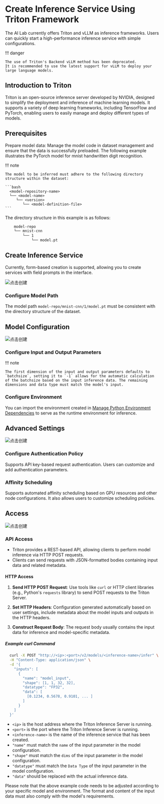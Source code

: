 # Create Inference Service Using Triton Framework

The AI Lab currently offers Triton and vLLM as inference frameworks. Users can quickly start a high-performance inference service with simple configurations.

!!! danger

    The use of Triton's Backend vLLM method has been deprecated.
    It is recommended to use the latest support for vLLM to deploy your large language models.

## Introduction to Triton

Triton is an open-source inference server developed by NVIDIA, designed to simplify the deployment and inference of machine learning models. It supports a variety of deep learning frameworks, including TensorFlow and PyTorch, enabling users to easily manage and deploy different types of models.

## Prerequisites

Prepare model data: Manage the model code in dataset management and ensure that the data is successfully preloaded. The following example illustrates the PyTorch model for mnist handwritten digit recognition.

!!! note

    The model to be inferred must adhere to the following directory structure within the dataset:

    ```bash
      <model-repository-name>
      └── <model-name>
         └── <version>
            └── <model-definition-file>
    ```

The directory structure in this example is as follows:

```bash
    model-repo
    └── mnist-cnn
        └── 1
            └── model.pt
```

## Create Inference Service

Currently, form-based creation is supported, allowing you to create services with field prompts in the interface.

![点击创建](../../images/triton-infer-0.png)

### Configure Model Path

The model path `model-repo/mnist-cnn/1/model.pt` must be consistent with the directory structure of the dataset.

## Model Configuration

![点击创建](../../images/triton-infer-1.png)

### Configure Input and Output Parameters

!!! note

    The first dimension of the input and output parameters defaults to `batchsize`, setting it to `-1` allows for the automatic calculation of the batchsize based on the input inference data. The remaining dimensions and data type must match the model's input.

### Configure Environment

You can import the environment created in [Manage Python Environment Dependencies](../dataset/environments.md) to serve as the runtime environment for inference.

## Advanced Settings

![点击创建](../../images/triton-infer-2.png)

### Configure Authentication Policy

Supports API key-based request authentication. Users can customize and add authentication parameters.

### Affinity Scheduling

Supports automated affinity scheduling based on GPU resources and other node configurations. It also allows users to customize scheduling policies.

## Access

![点击创建](../../images/triton-infer-3.png)

<!-- The model inference service provides multiple access methods by default, enabling clients to interact with the inference service through different protocols. You can access the service in the following ways:

1. **HTTP/REST API**

   - Triton provides a REST-based API, allowing clients to perform model inference via HTTP POST requests.
   - Clients can send requests with JSON-formatted bodies containing input data and related metadata.

2. **gRPC API**

   - Triton also provides a gRPC interface, a high-performance, open-source, general-purpose RPC framework.
   - gRPC supports streaming, making it more efficient for handling large amounts of data.

3. **C++ and Python Client Libraries**

   - Triton offers client libraries for C++ and Python, making it more convenient to write client code in these languages.
   - The client libraries encapsulate the details of HTTP/REST and gRPC, providing simple function calls to perform inference.

Each access method has its specific use cases and advantages. For instance, HTTP/REST API is typically used for simple and cross-language scenarios, while gRPC is suitable for high-performance and low-latency applications. The C++ and Python client libraries offer richer functionality and better performance, ideal for deep integration in these language environments. -->

### API Access

- Triton provides a REST-based API, allowing clients to perform model inference via HTTP POST requests.
- Clients can send requests with JSON-formatted bodies containing input data and related metadata.

#### HTTP Access

1. **Send HTTP POST Request**: Use tools like `curl` or HTTP client libraries (e.g., Python's `requests` library) to send POST requests to the Triton Server.

2. **Set HTTP Headers**: Configuration generated automatically based on user settings, include metadata about the model inputs and outputs in the HTTP headers.

3. **Construct Request Body**: The request body usually contains the input data for inference and model-specific metadata.


##### Example curl Command

```bash
  curl -X POST "http://<ip>:<port>/v2/models/<inference-name>/infer" \
  -H "Content-Type: application/json" \
  -d '{
    "inputs": [
      {
        "name": "model_input",            
        "shape": [1, 1, 32, 32],          
        "datatype": "FP32",               
        "data": [
          [0.1234, 0.5678, 0.9101, ... ]  
        ]
      }
    ]
  }'
```

- `<ip>` is the host address where the Triton Inference Server is running.
- `<port>` is the port where the Triton Inference Server is running.
- `<inference-name>` is the name of the inference service that has been created.
- `"name"` must match the `name` of the input parameter in the model configuration.
- `"shape"` must match the `dims` of the input parameter in the model configuration.
- `"datatype"` must match the `Data Type` of the input parameter in the model configuration.
- `"data"` should be replaced with the actual inference data.

<!-- #### gRPC Access

1. **Generate Client Code**: Use the model definition files provided by Triton (usually `.pbtxt` files) to generate gRPC client code.

2. **Create gRPC Client Instance**: Use the generated code to create a gRPC client instance.

3. **Send gRPC Request**: Construct a gRPC request that includes the model input data.

4. **Receive Response**: Wait for the server to process the request and receive the response.

##### Example gRPC Access Code

```python
from triton_client.grpc import *
from triton_client.utils import *

# Initialize gRPC client
try:
    triton_client = InferenceServerClient('localhost:8001')
except Exception as e:
    logging.error("failed to create gRPC client: " + str(e))

# Construct input data
model_name = 'chatglm2-6b'
input_data = ...  # Your model input data

# Create input and output
inputs = [InferenceServerClient.Input('input_names', input_data.shape, "TYPE")]
outputs = [InferenceServerClient.Output('output_names')]

# Send inference request
results = triton_client.infer(model_name, inputs, outputs)

# Get inference result
output_data = results.as_numpy('output_names')
```

- `localhost:8001` is the default gRPC port for Triton; change it if configured differently.
- `input_data` is your model input data, which needs to be preprocessed according to the model requirements.
- `TYPE` is the data type of the model input, such as `FP32` and `INT32`. -->

Please note that the above example code needs to be adjusted according to your specific model and environment. The format and content of the input data must also comply with the model's requirements.

<!-- ### Web UI Access (Coming Soon)

> Web UI access is under development, stay tuned. -->